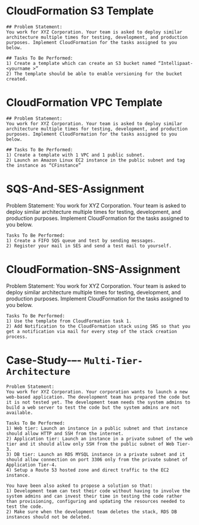 # CloudFormation S3 Template
```
## Problem Statement:
You work for XYZ Corporation. Your team is asked to deploy similar architecture multiple times for testing, development, and production purposes. Implement CloudFormation for the tasks assigned to you below.

## Tasks To Be Performed:
1) Create a template which can create an S3 bucket named “Intellipaat-<yourname >”
2) The template should be able to enable versioning for the bucket created.
```

# CloudFormation VPC Template
```
## Problem Statement:
You work for XYZ Corporation. Your team is asked to deploy similar architecture multiple times for testing, development, and production purposes. Implement CloudFormation for the tasks assigned to you below.

## Tasks To Be Performed:
1) Create a template with 1 VPC and 1 public subnet.
2) Launch an Amazon Linux EC2 instance in the public subnet and tag the instance as “CFinstance”
```
# SQS-And-SES-Assignment

Problem Statement:
You work for XYZ Corporation. Your team is asked to deploy similar architecture multiple times for testing, development, and production purposes. Implement CloudFormation for the tasks assigned to you below.
```
Tasks To Be Performed:
1) Create a FIFO SQS queue and test by sending messages.
2) Register your mail in SES and send a test mail to yourself.
```
# CloudFormation-SNS-Assignment

Problem Statement:
You work for XYZ Corporation. Your team is asked to deploy similar architecture multiple times for testing, development, and production purposes. Implement CloudFormation for the tasks assigned to you below.
```
Tasks To Be Performed:
1) Use the template from CloudFormation task 1.
2) Add Notification to the CloudFormation stack using SNS so that you get a notification via mail for every step of the stack creation process.
```
# Case-Study-–- `Multi-Tier-Architecture`
```
Problem Statement:
You work for XYZ Corporation. Your corporation wants to launch a new web-based application. The development team has prepared the code but it is not tested yet. The development team needs the system admins to build a web server to test the code but the system admins are not available.

Tasks To Be Performed:
1) Web tier: Launch an instance in a public subnet and that instance should allow HTTP and SSH from the internet.
2) Application tier: Launch an instance in a private subnet of the web tier and it should allow only SSH from the public subnet of Web Tier-3.
3) DB tier: Launch an RDS MYSQL instance in a private subnet and it should allow connection on port 3306 only from the private subnet of Application Tier-4.
4) Setup a Route 53 hosted zone and direct traffic to the EC2 instance.

You have been also asked to propose a solution so that:
1) Development team can test their code without having to involve the system admins and can invest their time in testing the code rather than provisioning, configuring and updating the resources needed to test the code.
2) Make sure when the development team deletes the stack, RDS DB instances should not be deleted.
```